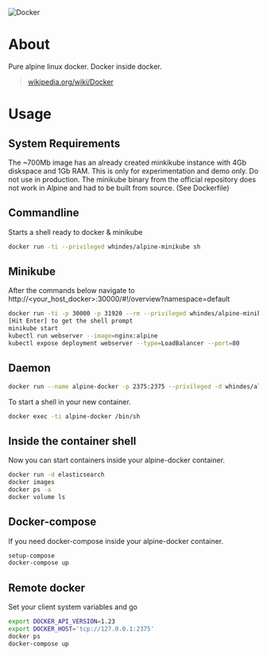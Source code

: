 ![Docker](https://msopentech.com/wp-content/uploads/docker-logo.png)

# About
Pure alpine linux docker. Docker inside docker.
> [wikipedia.org/wiki/Docker](https://en.wikipedia.org/wiki/Docker_(software))

# Usage

## System Requirements

The ~700Mb image has an already created minkikube instance with 4Gb diskspace and 1Gb RAM.
This is only for experimentation and demo only.  Do not use in production.  The minikube binary from the official
repository does not work in Alpine and had to be built from source.  (See Dockerfile)

## Commandline

Starts a shell ready to docker & minikube
```bash
docker run -ti --privileged whindes/alpine-minikube sh
```

## Minikube

After the commands below navigate to http://<your_host_docker>:30000/#!/overview?namespace=default

```bash
docker run -ti -p 30000 -p 31920 --rm --privileged whindes/alpine-minikube sh
[Hit Enter] to get the shell prompt
minikube start
kubectl run webserver --image=nginx:alpine
kubectl expose deployment webserver --type=LoadBalancer --port=80
```

## Daemon

```bash
docker run --name alpine-docker -p 2375:2375 --privileged -d whindes/alpine-minikube
```

To start a shell in your new container.

```bash
docker exec -ti alpine-docker /bin/sh
```

## Inside the container shell

Now you can start containers inside your alpine-docker container.

```bash
docker run -d elasticsearch
docker images
docker ps -a
docker volume ls
```

## Docker-compose

If you need docker-compose inside your alpine-docker container.
```bash
setup-compose
docker-compose up
```

## Remote docker

Set your client system variables and go
```bash
export DOCKER_API_VERSION=1.23
export DOCKER_HOST='tcp://127.0.0.1:2375'
docker ps
docker-compose up
```
